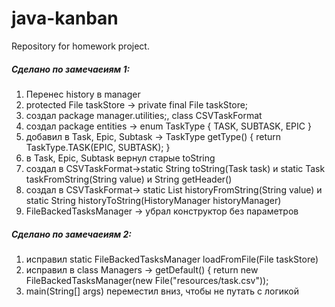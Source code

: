 # java-kanban
Repository for homework project.
##### Сделано по замечаеиям 1:
1. Перенес history в manager
2. protected File taskStore -> private final File taskStore;
3. создал package manager.utilities;, class CSVTaskFormat
4. создал package entities -> enum TaskType { TASK, SUBTASK, EPIC }
5. добавил в Task, Epic, Subtask -> TaskType getType() { return TaskType.TASK(EPIC, SUBTASK); }
6. в Task, Epic, Subtask вернул старые toString
7. создал в CSVTaskFormat->static String toString(Task task) и static Task taskFromString(String value) и String getHeader()
8. создал в CSVTaskFormat-> static List<Integer> historyFromString(String value) и
static String historyToString(HistoryManager historyManager)
9. FileBackedTasksManager -> убрал конструктор без параметров
##### Сделано по замечаеиям 2:
1. исправил static FileBackedTasksManager loadFromFile(File taskStore)
2. исправил в  class Managers -> getDefault() {
   return new FileBackedTasksManager(new File("resources/task.csv"));
3. main(String[] args) переместил вниз, чтобы не путать с логикой
